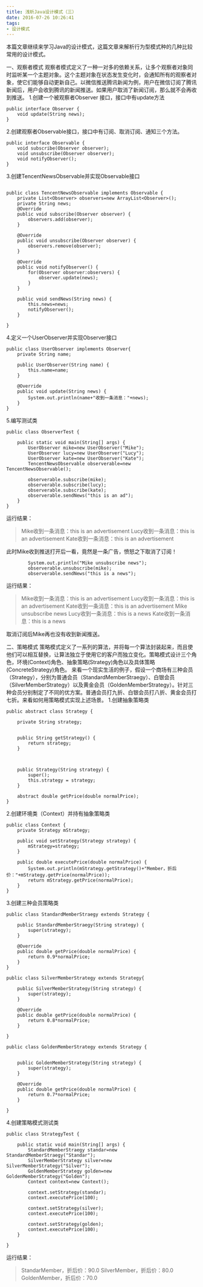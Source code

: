 ```yaml
---
title: 浅析Java设计模式（三）
date: 2016-07-26 10:26:41
tags:
- 设计模式
---
```


本篇文章继续来学习Java的设计模式，这篇文章来解析行为型模式种的几种比较常用的设计模式。

一、观察者模式
观察者模式定义了一种一对多的依赖关系，让多个观察者对象同时监听某一个主题对象。这个主题对象在状态发生变化时，会通知所有的观察者对象，使它们能够自动更新自己。以微信推送腾讯新闻为例，用户在微信订阅了腾讯新闻后，用户会收到腾讯的新闻推送。如果用户取消了新闻订阅，那么就不会再收到推送。
1.创建一个被观察者Observer 接口，接口中有update方法

```
public interface Observer {
	void update(String news);
}
```

2.创建观察者Observable接口，接口中有订阅、取消订阅、通知三个方法。

```
public interface Observable {
	void subscribe(Observer observer);
	void unsubscribe(Observer observer);
	void notifyObserver();
}

```
3.创建TencentNewsObservable并实现Observable接口

```

public class TencentNewsObservable implements Observable {
	private List<Observer> observers=new ArrayList<Observer>();
	private String news;
	@Override
	public void subscribe(Observer observer) {
		observers.add(observer);
	}

	@Override
	public void unsubscribe(Observer observer) {
		observers.remove(observer);
	}

	@Override
	public void notifyObserver() {
		for(Observer observer:observers) {
			observer.update(news);
		}
	}
	
	public void sendNews(String news) {
		this.news=news;
		notifyObserver();
	}

}
```
4.定义一个UserObserver并实现Observer接口

```
public class UserObserver implements Observer{
	private String name;
	
	public UserObserver(String name) {
		this.name=name;
	}

	@Override
	public void update(String news) {
		System.out.println(name+"收到一条消息："+news);
	}
}
```
5.编写测试类

```
public class ObserverTest {

	public static void main(String[] args) {
		UserObserver mike=new UserObserver("Mike");
		UserObserver lucy=new UserObserver("Lucy");
		UserObserver kate=new UserObserver("Kate");
		TencentNewsObservable observerable=new TencentNewsObservable();
		
		observerable.subscribe(mike);
		observerable.subscribe(lucy);
		observerable.subscribe(kate);
		observerable.sendNews("this is an ad");
	}
}
```
运行结果：

> Mike收到一条消息：this is an advertisement
Lucy收到一条消息：this is an advertisement
Kate收到一条消息：this is an advertisement

此时Mike收到推送打开后一看，竟然是一条广告，愤怒之下取消了订阅！

```
		System.out.println("Mike unsubscribe news");
		observerable.unsubscribe(mike);
		observerable.sendNews("this is a news");
```
运行结果：

> Mike收到一条消息：this is an advertisement
Lucy收到一条消息：this is an advertisement
Kate收到一条消息：this is an advertisement
Mike unsubscribe news
Lucy收到一条消息：this is a news
Kate收到一条消息：this is a news

取消订阅后Mike再也没有收到新闻推送。

二、策略模式
策略模式定义了一系列的算法，并将每一个算法封装起来，而且使他们可以相互替换，让算法独立于使用它的客户而独立变化。策略模式设计三个角色，环境(Context)角色、抽象策略(Strategy)角色以及具体策略(ConcreteStrategy)角色。
来看一个现实生活的例子，假设一个商场有三种会员（Strategy），分别为普通会员（StandardMemberStraegy）、白银会员（SilverMemberStrategy）以及黄金会员（GoldenMemberStrategy）。针对三种会员分别制定了不同的优方案。普通会员打九折、白银会员打八折、黄金会员打七折。来看如何用策略模式实现上述场景。
1.创建抽象策略类

```
public abstract class Strategy {
	
	private String strategy;
	
	
	public String getStrategy() {
		return strategy;
	}



	public Strategy(String strategy) {
		super();
		this.strategy = strategy;
	}
	
	abstract double getPrice(double normalPrice);
}
```
2.创建环境类（Context）并持有抽象策略类

```
public class Context {
	private Strategy mStrategy;
	
	public void setStrategy(Strategy strategy) {
		mStrategy=strategy;
	}
	
	public double executePrice(double normalPrice) {
		System.out.println(mStrategy.getStrategy()+"Member，折后价："+mStrategy.getPrice(normalPrice));
		return mStrategy.getPrice(normalPrice);
	}
}
```
3.创建三种会员策略类

```
public class StandardMemberStraegy extends Strategy {
	
	public StandardMemberStraegy(String strategy) {
		super(strategy);
	}

	@Override
	public double getPrice(double normalPrice) {
		return 0.9*normalPrice;
	}
}

public class SilverMemberStrategy extends Strategy{

	public SilverMemberStrategy(String strategy) {
		super(strategy);
	}

	@Override
	public double getPrice(double normalPrice) {
		return 0.8*normalPrice;
	}

}

public class GoldenMemberStrategy extends Strategy {


	public GoldenMemberStrategy(String strategy) {
		super(strategy);
	}

	@Override
	public double getPrice(double normalPrice) {
		return 0.7*normalPrice;
	}
	
}
```
4.创建策略模式测试类

```
public class StrategyTest {

	public static void main(String[] args) {
		StandardMemberStraegy standar=new StandardMemberStraegy("Standar");
		SilverMemberStrategy silver=new SilverMemberStrategy("Silver");
		GoldenMemberStrategy golden=new GoldenMemberStrategy("Golden");
		Context context=new Context();
		
		context.setStrategy(standar);
		context.executePrice(100);
		
		context.setStrategy(silver);
		context.executePrice(100);
		
		context.setStrategy(golden);
		context.executePrice(100);
	}

}
```
运行结果：

> StandarMember，折后价：90.0
SilverMember，折后价：80.0
GoldenMember，折后价：70.0

